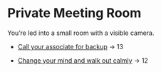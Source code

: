 # Private Meeting Room

You’re led into a small room with a visible camera.

- [Call your associate for backup](./scene5d.md) → 13

- [Change your mind and walk out calmly](./scene5e.md) → 12